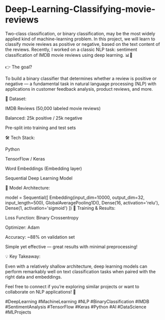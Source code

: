 # Deep-Learning-Classifying-movie-reviews
Two-class classification, or binary classification, may be the most widely applied kind of machine-learning problem. In this project, we will learn to classify movie reviews as positive or negative, based on the text content of the reviews.
Recently, I worked on a classic NLP task: sentiment classification of IMDB movie reviews using deep learning. 📊🧠



👉 The goal?

To build a binary classifier that determines whether a review is positive or negative — a fundamental task in natural language processing (NLP) with applications in customer feedback analysis, product reviews, and more.



📌 Dataset:

IMDB Reviews (50,000 labeled movie reviews)

Balanced: 25k positive / 25k negative

Pre-split into training and test sets



🛠️ Tech Stack:

Python

TensorFlow / Keras

Word Embeddings (Embedding layer)

Sequential Deep Learning Model



🧠 Model Architecture:

model = Sequential([
    Embedding(input_dim=10000, output_dim=32, input_length=500),
    GlobalAveragePooling1D(),
    Dense(16, activation='relu'),
    Dense(1, activation='sigmoid')
])
🎯 Training & Results:

Loss Function: Binary Crossentropy

Optimizer: Adam

Accuracy: ~88% on validation set

Simple yet effective — great results with minimal preprocessing!



💡 Key Takeaway:

Even with a relatively shallow architecture, deep learning models can perform remarkably well on text classification tasks when paired with the right data and embeddings.



Feel free to connect if you’re exploring similar projects or want to collaborate on NLP applications! 🔗



#DeepLearning #MachineLearning #NLP #BinaryClassification #IMDB #SentimentAnalysis #TensorFlow #Keras #Python #AI #DataScience #MLProjects

